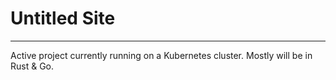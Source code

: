 #  Untitled Site
---

Active project currently running on a Kubernetes cluster. Mostly will be in Rust & Go. 